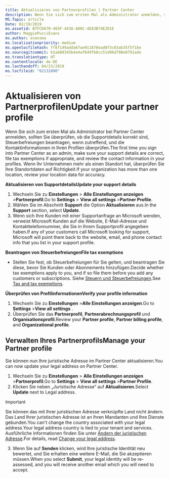 ```yaml
---
title: Aktualisieren von Partnerprofilen | Partner Center
description: Wenn Sie sich zum ersten Mal als Administrator anmelden, sollten Sie überprüfen, ob die Supportdetails korrekt sind, Steuerbefreiungen beantragen, sofern zutreffend, und die Kontaktinformationen in Ihren Profilen überprüfen.
MS.Topic: article
Date: 02/19/2019
ms.assetid: B7FCD670-465F-443A-A80C-4E83B74E2D1E
author: MaggiePucciEvans
ms.author: evansma
ms.localizationpriority: medium
ms.openlocfilehash: ff8f149adda67ae911870ead8f3c03ab35f5f1be
ms.sourcegitcommit: b1ab80345b4e4af649fb8cc51d96d798e0791ade
ms.translationtype: HT
ms.contentlocale: de-DE
ms.lasthandoff: 04/23/2019
ms.locfileid: "62132890"
---
```

# <a name="update-your-partner-profile"></a><span data-ttu-id="10c78-103">Aktualisieren von Partnerprofilen</span><span class="sxs-lookup"><span data-stu-id="10c78-103">Update your partner profile</span></span>


<span data-ttu-id="10c78-104">Wenn Sie sich zum ersten Mal als Administrator bei Partner Center anmelden, sollten Sie überprüfen, ob die Supportdetails korrekt sind, Steuerbefreiungen beantragen, wenn zutreffend, und die Kontaktinformationen in Ihren Profilen überprüfen.</span><span class="sxs-lookup"><span data-stu-id="10c78-104">The first time you sign into Partner Center as an admin, make sure your support details are correct, file tax exemptions if appropriate, and review the contact information in your profiles.</span></span> <span data-ttu-id="10c78-105">Wenn Ihr Unternehmen mehr als einen Standort hat, überprüfen Sie Ihre Standortdaten auf Richtigkeit.</span><span class="sxs-lookup"><span data-stu-id="10c78-105">If your organization has more than one location, review your location data for accuracy.</span></span>

<span data-ttu-id="10c78-106">**Aktualisieren von Supportdetails**</span><span class="sxs-lookup"><span data-stu-id="10c78-106">**Update your support details**</span></span>

1.  <span data-ttu-id="10c78-107">Wechseln Sie zu **Einstellungen** &gt; **Alle Einstellungen anzeigen** &gt;**Partnerprofil**.</span><span class="sxs-lookup"><span data-stu-id="10c78-107">Go to **Settings** &gt; **View all settings** &gt;**Partner Profile**.</span></span>
2.  <span data-ttu-id="10c78-108">Wählen Sie im Abschnitt **Support** die Option **Aktualisieren** aus.</span><span class="sxs-lookup"><span data-stu-id="10c78-108">In the **Support** section, select **Update**.</span></span>
3.  <span data-ttu-id="10c78-109">Wenn sich Ihre Kunden mit einer Supportanfrage an Microsoft wenden, verweist Microsoft Kunden auf die Website, E-Mail-Adresse und Kontakttelefonnummer, die Sie in Ihrem Supportprofil angegeben haben.</span><span class="sxs-lookup"><span data-stu-id="10c78-109">If any of your customers call Microsoft looking for support, Microsoft will point them back to the website, email, and phone contact info that you list in your support profile.</span></span>

<span data-ttu-id="10c78-110">**Beantragen von Steuerbefreiungen**</span><span class="sxs-lookup"><span data-stu-id="10c78-110">**File tax exemptions**</span></span>

-   <span data-ttu-id="10c78-111">Stellen Sie fest, ob Steuerbefreiungen für Sie gelten, und beantragen Sie diese, bevor Sie Kunden oder Abonnements hinzufügen.</span><span class="sxs-lookup"><span data-stu-id="10c78-111">Decide whether tax exemptions apply to you, and if so file them before you add any customers or subscriptions.</span></span> <span data-ttu-id="10c78-112">Siehe [Steuern und Steuerbefreiungen](tax-and-tax-exemptions.md).</span><span class="sxs-lookup"><span data-stu-id="10c78-112">See [Tax and tax exemptions](tax-and-tax-exemptions.md).</span></span>

<span data-ttu-id="10c78-113">**Überprüfen von Profilinformationen**</span><span class="sxs-lookup"><span data-stu-id="10c78-113">**Verify your profile information**</span></span>

1.  <span data-ttu-id="10c78-114">Wechseln Sie zu **Einstellungen** &gt;**Alle Einstellungen anzeigen**.</span><span class="sxs-lookup"><span data-stu-id="10c78-114">Go to **Settings** &gt;**View all settings** .</span></span> 
2.  <span data-ttu-id="10c78-115">Überprüfen Sie das **Partnerprofil**, **Partnerabrechnungsprofil** und **Organisationsprofil**.</span><span class="sxs-lookup"><span data-stu-id="10c78-115">Review your **Partner profile**, **Partner billing profile**, and **Organizational profile**.</span></span>

## <a name="manage-your-partner-profile"></a><span data-ttu-id="10c78-116">Verwalten Ihres Partnerprofils</span><span class="sxs-lookup"><span data-stu-id="10c78-116">Manage your Partner profile</span></span> 

<span data-ttu-id="10c78-117">Sie können nun Ihre juristische Adresse im Partner Center aktualisieren.</span><span class="sxs-lookup"><span data-stu-id="10c78-117">You can now update your legal address on Partner Center.</span></span>

1. <span data-ttu-id="10c78-118">Wechseln Sie zu **Einstellungen** &gt; **Alle Einstellungen anzeigen** &gt;**Partnerprofil**.</span><span class="sxs-lookup"><span data-stu-id="10c78-118">Go to **Settings** &gt; **View all settings** &gt;**Partner Profile**.</span></span>
2. <span data-ttu-id="10c78-119">Klicken Sie neben „Juristische Adresse“ auf **Aktualisieren**.</span><span class="sxs-lookup"><span data-stu-id="10c78-119">Select **Update** next to Legal address.</span></span> 

>[!Important]
><span data-ttu-id="10c78-120">Sie können das mit Ihrer juristischen Adresse verknüpfte Land nicht ändern. Das Land Ihrer juristischen Adresse ist an Ihren Mandanten und Ihre Dienste gebunden.</span><span class="sxs-lookup"><span data-stu-id="10c78-120">You can't change the country associated with your legal address.Your legal address country is tied to your tenant and services.</span></span> <span data-ttu-id="10c78-121">Ausführliche Informationen finden Sie unter [Ändern der juristischen Adresse](https://docs.microsoft.com/office365/admin/manage/change-address-contact-and-more?view=o365-worldwide).</span><span class="sxs-lookup"><span data-stu-id="10c78-121">For details, read [Change your legal address](https://docs.microsoft.com/office365/admin/manage/change-address-contact-and-more?view=o365-worldwide).</span></span>

3. <span data-ttu-id="10c78-122">Wenn Sie auf **Senden** klicken, wird Ihre juristische Identität neu bewertet, und Sie erhalten eine weitere E-Mail, die Sie akzeptieren müssen.</span><span class="sxs-lookup"><span data-stu-id="10c78-122">When you select **Submit**, your legal identity will be re-assessed, and you will receive another email which you will need to accept.</span></span>



 



